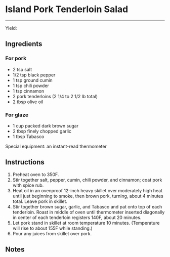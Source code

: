 # Island Pork Tenderloin Salad
---
Yield:

## Ingredients
### For pork
- 2 tsp salt
- 1/2 tsp black pepper
- 1 tsp ground cumin
- 1 tsp chili powder
- 1 tsp cinnamon
- 2 pork tenderloins (2 1/4 to 2 1/2 lb total)
- 2 tbsp olive oil

### For glaze
- 1 cup packed dark brown sugar
- 2 tbsp finely chopped garlic
- 1 tbsp Tabasco

Special equipment: an instant-read thermometer

## Instructions
1. Preheat oven to 350F.
2. Stir together salt, pepper, cumin, chili powder, and cinnamon; coat pork with spice rub.
3. Heat oil in an ovenproof 12-inch heavy skillet over moderately high heat until just beginning to smoke, then brown pork, turning, about 4 minutes total. Leave pork in skillet.
4. Stir together brown sugar, garlic, and Tabasco and pat onto top of each tenderloin. Roast in middle of oven until thermometer inserted diagonally in center of each tenderloin registers 140F, about 20 minutes. 
5. Let pork stand in skillet at room temperature 10 minutes. (Temperature will rise to about 155F while standing.)
6.  Pour any juices from skillet over pork.

## Notes

